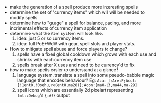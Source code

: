 * make the generation of a spell produce more interesting spells
* determine the set of "currency items" which will will be needed to modify spells
* determine how to "guage" a spell for balance, pacing, and more incrimental effects of currency item application
* determine what the item system will look like.
    1. idea: just 5 or so currency items.
    1. idea: full PoE+WoW with gear, spell slots and player stats.
* How to mitigate spell abuse and force players to change? 
    1. spells have a fixed global cooldown which grows with each use and shrinks with each currency item use
    1. spells break after X uses and need to be currency'd to fix
* how to make spells easier to understand at a glance?
    1. language system. translate a spell into some pseudo-babble magic language that encodes behaviour? Eg: `Aca:[];Are:F;Acul:[!1ent0,!0sehu,re(ent0,ma28)];Acon:[ma0~13,ma44,ma-29]`
    1. spell icons which are essentially 2d pixelart representing `fmt::Debug`'s `{:#?}` output